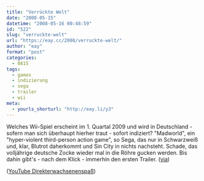 ```yaml
---
title: "Verrückte Welt"
date: "2008-05-15"
datetime: "2008-05-16 00:48:59"
id: "522"
slug: "verruckte-welt"
url: "https://eay.cc/2008/verruckte-welt/"
author: "eay"
format: "post"
categories:
  - 0815
tags:
  - games
  - indizierung
  - sega
  - trailer
  - wii
meta:
  - yourls_shorturl: "http://eay.li/y3"
---
```


Welches Wii-Spiel erscheint im 1. Quartal 2009 und wird in Deutschland - sofern man sich überhaupt hierher traut - sofort indiziert? "Madworld", ein "hyper-violent third-person action game", so Sega, das nur in Schwarzweiß und, klar, Blutrot daherkommt und Sin City in nichts nachsteht. Schade, das volljährige deutsche Zocke wieder mal in die Röhre gucken werden. Bis dahin gibt's - nach dem Klick - immerhin den ersten Trailer. ([via](http://www.primaerfunktion.de/2008/05/15/madworld/))

 ([YouTube Direkterwachsenenspaß](http://www.youtube.com/watch?v=hbg6-yLgy_Y))
